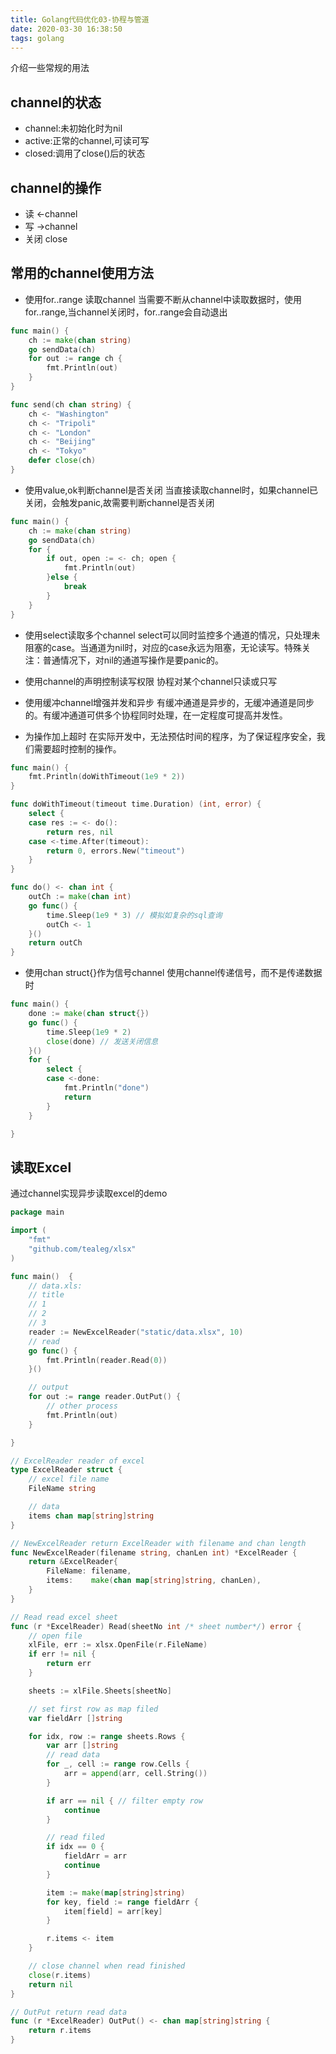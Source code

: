 ```yaml
---
title: Golang代码优化03-协程与管道
date: 2020-03-30 16:38:50
tags: golang
---
```

介绍一些常规的用法
## channel的状态
- channel:未初始化时为nil
- active:正常的channel,可读可写
- closed:调用了close()后的状态

## channel的操作
- 读 <-channel
- 写 ->channel
- 关闭 close

## 常用的channel使用方法
- 使用for..range 读取channel
当需要不断从channel中读取数据时，使用for..range,当channel关闭时，for..range会自动退出
```go
func main() {
    ch := make(chan string)
	go sendData(ch)
	for out := range ch {
		fmt.Println(out)
	}
}

func send(ch chan string) {
    ch <- "Washington"
	ch <- "Tripoli"
	ch <- "London"
	ch <- "Beijing"
	ch <- "Tokyo"
	defer close(ch)
}
```

- 使用value,ok判断channel是否关闭
当直接读取channel时，如果channel已关闭，会触发panic,故需要判断channel是否关闭
```go
func main() {
    ch := make(chan string)
	go sendData(ch)
	for {
		if out, open := <- ch; open {
			fmt.Println(out)
		}else {
			break
		}
	}
}
```

- 使用select读取多个channel
select可以同时监控多个通道的情况，只处理未阻塞的case。当通道为nil时，对应的case永远为阻塞，无论读写。特殊关注：普通情况下，对nil的通道写操作是要panic的。

- 使用channel的声明控制读写权限
协程对某个channel只读或只写

- 使用缓冲channel增强并发和异步
有缓冲通道是异步的，无缓冲通道是同步的。有缓冲通道可供多个协程同时处理，在一定程度可提高并发性。

<!--more-->

- 为操作加上超时
在实际开发中，无法预估时间的程序，为了保证程序安全，我们需要超时控制的操作。
```go
func main() {
	fmt.Println(doWithTimeout(1e9 * 2))
}

func doWithTimeout(timeout time.Duration) (int, error) {
	select {
	case res := <- do():
		return res, nil
	case <-time.After(timeout):
		return 0, errors.New("timeout")
	}
}

func do() <- chan int {
	outCh := make(chan int)
	go func() {
		time.Sleep(1e9 * 3) // 模拟如复杂的sql查询
		outCh <- 1
	}()
	return outCh
}
```

- 使用chan struct{}作为信号channel
使用channel传递信号，而不是传递数据时
```go
func main() {
	done := make(chan struct{})
	go func() {
		time.Sleep(1e9 * 2)
		close(done) // 发送关闭信息
	}()
	for {
		select {
		case <-done:
			fmt.Println("done")
			return
		}
	}

}
```

## 读取Excel
通过channel实现异步读取excel的demo
```go
package main

import (
	"fmt"
	"github.com/tealeg/xlsx"
)

func main()  {
	// data.xls:
	// title
	// 1
	// 2
	// 3
	reader := NewExcelReader("static/data.xlsx", 10)
	// read
	go func() {
		fmt.Println(reader.Read(0))
	}()

	// output
	for out := range reader.OutPut() {
		// other process
		fmt.Println(out)
	}

}

// ExcelReader reader of excel
type ExcelReader struct {
	// excel file name
	FileName string

	// data
	items chan map[string]string
}

// NewExcelReader return ExcelReader with filename and chan length
func NewExcelReader(filename string, chanLen int) *ExcelReader {
	return &ExcelReader{
		FileName: filename,
		items:    make(chan map[string]string, chanLen),
	}
}

// Read read excel sheet
func (r *ExcelReader) Read(sheetNo int /* sheet number*/) error {
	// open file
	xlFile, err := xlsx.OpenFile(r.FileName)
	if err != nil {
		return err
	}

	sheets := xlFile.Sheets[sheetNo]

	// set first row as map filed
	var fieldArr []string

	for idx, row := range sheets.Rows {
		var arr []string
		// read data
		for _, cell := range row.Cells {
			arr = append(arr, cell.String())
		}

		if arr == nil { // filter empty row
			continue
		}

		// read filed
		if idx == 0 {
			fieldArr = arr
			continue
		}

		item := make(map[string]string)
		for key, field := range fieldArr {
			item[field] = arr[key]
		}

		r.items <- item
	}

	// close channel when read finished
	close(r.items)
	return nil
}

// OutPut return read data
func (r *ExcelReader) OutPut() <- chan map[string]string {
	return r.items
}
```